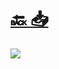 #
# [🔙 ](../../)    <a href="../pdfs/227290672⬜🏦🔨⬜ Panel o cartel informativo.pdf">📥</a>
 <img src="page0.jpg"> 

            
                